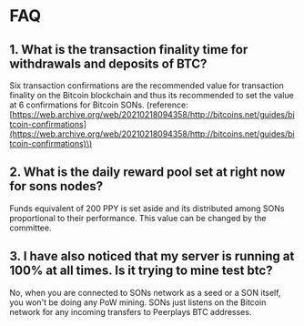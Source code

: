 # FAQ

## 1. What is the transaction finality time for withdrawals and deposits of BTC?

Six transaction confirmations are the recommended value for transaction finality on the Bitcoin blockchain and thus its recommended to set the value at 6 confirmations for Bitcoin SONs. \(reference: [https://web.archive.org/web/20210218094358/http://bitcoins.net/guides/bitcoin-confirmations](https://web.archive.org/web/20210218094358/http://bitcoins.net/guides/bitcoin-confirmations)\)

## 2. What is the daily reward pool set at right now for sons nodes?

Funds equivalent of 200 PPY is set aside and its distributed among SONs proportional to their performance. This value can be changed by the committee.

## 3. I have also noticed that my server is running at 100% at all times. Is it trying to mine test btc?

No, when you are connected to SONs network as a seed or a SON itself, you won't be doing any PoW mining. SONs just listens on the Bitcoin network for any incoming transfers to Peerplays BTC addresses.
